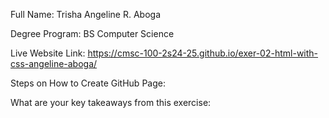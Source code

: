 Full Name: Trisha Angeline R. Aboga

Degree Program: BS Computer Science

Live Website Link: https://cmsc-100-2s24-25.github.io/exer-02-html-with-css-angeline-aboga/

Steps on How to Create GitHub Page:

What are your key takeaways from this exercise:
